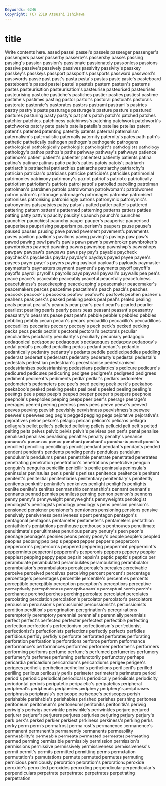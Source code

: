 ```yaml
---
Keywords: 6246
Copyright: (C) 2019 Atsushi Ishikawa
---
```


# title

Write contents here.
assed passel passel's passels passenger passenger's
passengers passer passerby passerby's passersby passes passing passing's passion passion's
passionate passionately passionless passions passive passive's passively passives passivity passivity's
passkey passkey's passkeys passport passport's passports password password's passwords passé
past past's pasta pasta's pastas paste paste's pasteboard pasteboard's pasted
pastel pastel's pastels pastern pastern's pasterns pastes pasteurisation pasteurisation's pasteurise
pasteurised pasteurises pasteurising pastiche pastiche's pastiches pastier pasties pastiest pastime
pastime's pastimes pasting pastor pastor's pastoral pastoral's pastorals pastorate pastorate's
pastorates pastors pastrami pastrami's pastries pastry pastry's pasts pasturage pasturage's
pasture pasture's pastured pastures pasturing pasty pasty's pat pat's patch
patch's patched patches patchier patchiest patchiness patchiness's patching patchwork patchwork's
patchworks patchy pate pate's patella patella's patellae patellas patent patent's
patented patenting patently patents paternal paternalism paternalism's paternalistic paternally paternity
paternity's pates path path's pathetic pathetically pathogen pathogen's pathogenic pathogens
pathological pathologically pathologist pathologist's pathologists pathology pathology's pathos pathos's paths
pathway pathway's pathways patience patience's patient patient's patienter patientest patiently
patients patina patina's patinae patinas patio patio's patios patois patois's
patriarch patriarch's patriarchal patriarchies patriarchs patriarchy patriarchy's patrician patrician's patricians
patricide patricide's patricides patrimonial patrimonies patrimony patrimony's patriot patriot's patriotic
patriotically patriotism patriotism's patriots patrol patrol's patrolled patrolling patrolman patrolman's
patrolmen patrols patrolwoman patrolwoman's patrolwomen patron patron's patronage patronage's patronages
patronise patronised patronises patronising patronisingly patrons patronymic patronymic's patronymics pats
patsies patsy patsy's patted patter patter's pattered pattering pattern pattern's
patterned patterning patterns patters patties patting patty patty's paucity paucity's
paunch paunch's paunches paunchier paunchiest paunchy pauper pauper's pauperise pauperised
pauperises pauperising pauperism pauperism's paupers pause pause's paused pauses pausing
pave paved pavement pavement's pavements paves pavilion pavilion's pavilions paving
paving's pavings paw paw's pawed pawing pawl pawl's pawls pawn
pawn's pawnbroker pawnbroker's pawnbrokers pawned pawning pawns pawnshop pawnshop's pawnshops
pawpaw pawpaw's pawpaws paws pay pay's payable paycheck paycheck's paychecks
payday payday's paydays payed payee payee's payees payer payer's payers
paying payload payload's payloads paymaster paymaster's paymasters payment payment's payments
payoff payoff's payoffs payroll payroll's payrolls pays paywall paywall's paywalls
pea pea's peace peace's peaceable peaceably peaceful peacefully peacefulness peacefulness's
peacekeeping peacekeeping's peacemaker peacemaker's peacemakers peaces peacetime peacetime's peach peach's
peaches peacock peacock's peacocks peafowl peafowl's peafowls peahen peahen's peahens
peak peak's peaked peaking peaks peal peal's pealed pealing peals
peanut peanut's peanuts pear pear's pearl pearl's pearled pearlier pearliest
pearling pearls pearly pears peas peasant peasant's peasantry peasantry's peasants
pease peat peat's pebble pebble's pebbled pebbles pebbling pebbly pecan
pecan's pecans peccadillo peccadillo's peccadilloes peccadillos peccaries peccary peccary's peck
peck's pecked pecking pecks pecs pectin pectin's pectoral pectoral's pectorals
peculiar peculiarities peculiarity peculiarity's peculiarly pecuniary pedagogic pedagogical pedagogue pedagogue's
pedagogues pedagogy pedagogy's pedal pedal's pedalled pedalling pedals pedant pedant's
pedantic pedantically pedantry pedantry's pedants peddle peddled peddles peddling pederast
pederast's pederasts pederasty pederasty's pedestal pedestal's pedestals pedestrian pedestrian's pedestrianise
pedestrianised pedestrianises pedestrianising pedestrians pediatrics's pedicure pedicure's pedicured pedicures pedicuring
pedigree pedigree's pedigreed pedigrees pediment pediment's pediments pedlar pedlar's pedlars
pedometer pedometer's pedometers pee pee's peed peeing peek peek's peekaboo
peekaboo's peeked peeking peeks peel peel's peeled peeling peeling's peelings
peels peep peep's peeped peeper peeper's peepers peephole peephole's peepholes
peeping peeps peer peer's peerage peerage's peerages peered peering peerless
peers pees peeve peeve's peeved peeves peeving peevish peevishly peevishness
peevishness's peewee peewee's peewees peg peg's pegged pegging pegs pejorative
pejorative's pejoratives pekoe pekoe's pelagic pelican pelican's pelicans pellagra pellagra's
pellet pellet's pelleted pelleting pellets pellucid pelt pelt's pelted pelting
pelts pelves pelvic pelvis pelvis's pelvises pen pen's penal penalise
penalised penalises penalising penalties penalty penalty's penance penance's penances pence
penchant penchant's penchants pencil pencil's pencilled pencilling pencillings pencils pendant
pendant's pendants pended pendent pendent's pendents pending pends pendulous pendulum
pendulum's pendulums penes penetrable penetrate penetrated penetrates penetrating penetration penetration's
penetrations penetrative penguin penguin's penguins penicillin penicillin's penile peninsula peninsula's
peninsular peninsulas penis penis's penises penitence penitence's penitent penitent's penitential
penitentiaries penitentiary penitentiary's penitently penitents penknife penknife's penknives penlight penlight's
penlights penlite penlite's penlites penmanship penmanship's pennant pennant's pennants penned
pennies penniless penning pennon pennon's pennons penny penny's pennyweight pennyweight's
pennyweights penologist penologist's penologists penology penology's pens pension pension's pensioned
pensioner pensioner's pensioners pensioning pensions pensive pensively pensiveness pensiveness's pent
pentagon pentagon's pentagonal pentagons pentameter pentameter's pentameters pentathlon pentathlon's pentathlons
penthouse penthouse's penthouses penultimate penultimate's penultimates penurious penury penury's peon
peon's peonage peonage's peonies peons peony peony's people people's peopled
peoples peopling pep pep's pepped pepper pepper's peppercorn peppercorn's peppercorns
peppered peppering peppermint peppermint's peppermints pepperoni pepperoni's pepperonis peppers peppery
peppier peppiest pepping peppy peps pepsin pepsin's peptic peptic's peptics
per perambulate perambulated perambulates perambulating perambulator perambulator's perambulators percale percale's
percales perceivable perceive perceived perceives perceiving percent percent's percentage percentage's
percentages percentile percentile's percentiles percents perceptible perceptibly perception perception's perceptions
perceptive perceptively perceptiveness perceptiveness's perceptual perch perch's perchance perched perches
perching percolate percolated percolates percolating percolation percolation's percolator percolator's percolators
percussion percussion's percussionist percussionist's percussionists perdition perdition's peregrination peregrination's peregrinations
peremptorily peremptory perennial perennial's perennially perennials perfect perfect's perfected perfecter
perfectest perfectible perfecting perfection perfection's perfectionism perfectionism's perfectionist perfectionist's perfectionists
perfections perfectly perfects perfidies perfidious perfidy perfidy's perforate perforated perforates
perforating perforation perforation's perforations perforce perform performance performance's performances performed
performer performer's performers performing performs perfume perfume's perfumed perfumeries perfumery
perfumery's perfumes perfuming perfunctorily perfunctory perhaps pericardia pericardium pericardium's pericardiums
perigee perigee's perigees perihelia perihelion perihelion's perihelions peril peril's perilled
perilling perilous perilously perils perimeter perimeter's perimeters period period's periodic
periodical periodical's periodically periodicals periodicity periodontal periods peripatetic peripatetic's peripatetics
peripheral peripheral's peripherals peripheries periphery periphery's periphrases periphrasis periphrasis's periscope
periscope's periscopes perish perishable perishable's perishables perished perishes perishing peritonea
peritoneum peritoneum's peritoneums peritonitis peritonitis's periwig periwig's periwigs periwinkle periwinkle's
periwinkles perjure perjured perjurer perjurer's perjurers perjures perjuries perjuring perjury
perjury's perk perk's perked perkier perkiest perkiness perkiness's perking perks
perky perm perm's permafrost permafrost's permanence permanence's permanent permanent's permanently
permanents permeability permeability's permeable permeate permeated permeates permeating permed perming
permissible permissibly permission permission's permissions permissive permissively permissiveness permissiveness's permit
permit's permits permitted permitting perms permutation permutation's permutations permute permuted
permutes permuting pernicious perniciously peroration peroration's perorations peroxide peroxide's peroxided
peroxides peroxiding perpendicular perpendicular's perpendiculars perpetrate perpetrated perpetrates perpetrating perpetration
